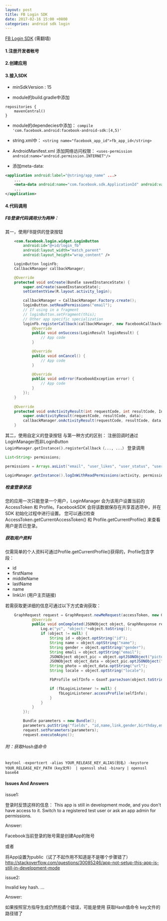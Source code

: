 ```yaml
---
layout: post
title: FB Login SDK
date: 2017-02-16 15:00 +0800
categories: android sdk login
---
```



[FB Login SDK][FB-Login-SDK] (需翻墙)

#### 1.注册开发者帐号

#### 2.创建应用

#### 3.接入SDK

- minSdkVersion : 15

- module的build.gradle中添加

```
repositories {
	mavenCentral()
}
```

- module的dependecies中添加：
```compile 'com.facebook.android:facebook-android-sdk:[4,5)' ```

- string.xml中：
```<string name="facebook_app_id">fb_app_id</string>```

- AndroidManifest.xml
添加网络访问权限：
```<uses-permission android:name="android.permission.INTERNET"/>```

- 添加meta-data:

```xml
<application android:label="@string/app_name" ...>
    ...
    <meta-data android:name="com.facebook.sdk.ApplicationId" android:value="@string/facebook_app_id"/>
    ...
</application>
```

#### 4.代码调用
##### FB登录代码调用分为两种：

其一，使用FB提供的登录按钮

```xml
	<com.facebook.login.widget.LoginButton
        android:id="@+id/login_fb"
        android:layout_width="match_parent"
        android:layout_height="wrap_content" />
```

```java
	LoginButton loginFb;
    CallbackManager callbackManager;

    @Override
    protected void onCreate(Bundle savedInstanceState) {
        super.onCreate(savedInstanceState);
        setContentView(R.layout.activity_login);

        callbackManager = CallbackManager.Factory.create();
        loginButton.setReadPermissions("email");
		// If using in a fragment
		// loginButton.setFragment(this);    
		// Other app specific specialization
        loginFb.registerCallback(callbackManager, new FacebookCallback<LoginResult>() {
            @Override
            public void onSuccess(LoginResult loginResult) {
                // App code
            }

            @Override
            public void onCancel() {
                // App code
            }

            @Override
            public void onError(FacebookException error) {
                // App code
            }
        });
    }
    
    @Override
    protected void onActivityResult(int requestCode, int resultCode, Intent data) {
        super.onActivityResult(requestCode, resultCode, data);
        callbackManager.onActivityResult(requestCode, resultCode, data);
    }  
```

其二，使用自定义的登录按钮
与第一种方式的区别：
注册回调时通过LoginManager而非LoginButton
```LoginManager.getInstance().registerCallback（..., ...）```
登录调用

```java
List<String> permissions;

permissions = Arrays.asList("email", "user_likes", "user_status", "user_photos", "user_birthday", "public_profile", "user_friends");

LoginManager.getInstance().logInWithReadPermissions(activity, permissions);

```

##### 检查登录状态

您的应用一次只能登录一个用户，LoginManager 会为该用户设置当前的 AccessToken 和 Profile。FacebookSDK 会将该数据保存在共享首选项中，并在 SDK 初始化过程中进行设置。 您可以通过检查 AccessToken.getCurrentAccessToken() 和 Profile.getCurrentProfile() 来查看用户是否已登录。

##### 获取用户资料
仅需简单的个人资料可通过Profile.getCurrentProfile()获得的，Profile包含字段：

- id
- firstName
- middleName
- lastName
- name
- linkUri (用户主页链接)

若需获取更详细的信息可通过以下方式查询获取：

```java
	GraphRequest request = GraphRequest.newMeRequest(accessToken, new GraphRequest.GraphJSONObjectCallback() {
            @Override
            public void onCompleted(JSONObject object, GraphResponse response) {
                Log.e("yc", "object:"+object.toString());
                if (object != null) {
                    String id = object.optString("id");   
                    String name = object.optString("name");  
                    String gender = object.optString("gender"); 
                    String emali = object.optString("email"); 
                    JSONObject object_pic = object.optJSONObject("picture");
                    JSONObject object_data = object_pic.optJSONObject("data");
                    String photo = object_data.optString("url");
                    String locale = object.optString("locale");   

                    FbProfile selfInfo = GsonT.parseJson(object.toString(), FbProfile.class);

                    if (fbLoginListener != null) {
                        fbLoginListener.accessProfile(selfInfo);
                    }
                }
            }
        });

        Bundle parameters = new Bundle();
        parameters.putString("fields", "id,name,link,gender,birthday,email,picture,locale,updated_time,timezone,age_range,first_name,last_name");
        request.setParameters(parameters);
        request.executeAsync();
```


###### 附：获取Hash值命令

```
keytool -exportcert -alias YOUR_RELEASE_KEY_ALIAS(别名) -keystore YOUR_RELEASE_KEY_PATH（key文件） | openssl sha1 -binary | openssl base64
```

#### Issues And Answers
issue1:

登录时反馈这样的信息：
This app is still in development mode, and you don't have access to it. Switch to a registered test user or ask an app admin for permissions.

Answer:

Facebook当前登录的账号需是创建App的账号

或者

将App设置为public（试了不起作用不知道是不是哪个步骤错了）
http://stackoverflow.com/questions/30085246/app-not-setup-this-app-is-still-in-development-mode

issue2:

Invalid key hash.  ...

Answer:

如果按照官方指导生成仍然抱着个错误，可能是使用 获取Hash值命令 key文件的路径错了


[FB-Login-SDK]: https://developers.facebook.com/docs/facebook-login/android